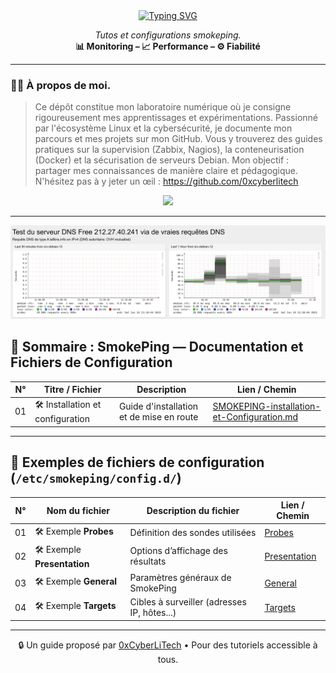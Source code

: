 <div align="center">

<a href="https://github.com/0xCyberLiTech">
  <img src="https://readme-typing-svg.herokuapp.com?font=Fira+Code&size=32&pause=1000&color=33FF33&center=true&vCenter=true&width=800&lines=SUPERVISION+AVEC+SMOKEPING;Installation+•+Latence+•+Graphes;Tutoriels+réseaux+sous+Debian" alt="Typing SVG" />
</a>

<p align="center">
  <em>Tutos et configurations smokeping.</em><br>
  <b>📊 Monitoring – 📈 Performance – ⚙️ Fiabilité</b>
</p>

</div>

---

### 👨‍💻 **À propos de moi.**

> Ce dépôt constitue mon laboratoire numérique où je consigne rigoureusement mes apprentissages et expérimentations.
> Passionné par l'écosystème Linux et la cybersécurité, je documente mon parcours et mes projets sur mon GitHub.
> Vous y trouverez des guides pratiques sur la supervision (Zabbix, Nagios), la conteneurisation (Docker) et la sécurisation de serveurs Debian.
> Mon objectif : partager mes connaissances de manière claire et pédagogique.
> N'hésitez pas à y jeter un œil : https://github.com/0xcyberlitech

<p align="center">
  <a href="https://skillicons.dev">
    <img src="https://skillicons.dev/icons?i=linux,debian,bash,docker,nginx,grafana,prometheus,git,vim" />
  </a>
</p>

---

![Smokeping_01](./images/smokeping_01.png)

## 👋 Sommaire : SmokePing — Documentation et Fichiers de Configuration

| N°  | Titre / Fichier                          | Description                                | Lien / Chemin                                 |
|-----|------------------------------------------|--------------------------------------------|------------------------------------------------|
| 01  | 🛠️ Installation et configuration         | Guide d'installation et de mise en route   | [SMOKEPING-installation-et-Configuration.md](SMOKEPING-installation-et-Configuration.md) |

---

## 📁 Exemples de fichiers de configuration (`/etc/smokeping/config.d/`)

| N°  | Nom du fichier         | Description du fichier                       | Lien / Chemin            |
|-----|------------------------|-----------------------------------------------|---------------------------|
| 01  | 🛠️ Exemple **Probes**     | Définition des sondes utilisées               | [Probes](Probes)          |
| 02  | 🛠️ Exemple **Presentation** | Options d’affichage des résultats             | [Presentation](Presentation) |
| 03  | 🛠️ Exemple **General**    | Paramètres généraux de SmokePing              | [General](General)        |
| 04  | 🛠️ Exemple **Targets**    | Cibles à surveiller (adresses IP, hôtes...)   | [Targets](Targets)        |



---

<p align="center">
  🔒 Un guide proposé par <a href="https://github.com/0xCyberLiTech">0xCyberLiTech</a> • Pour des tutoriels accessible à tous.
</p>
